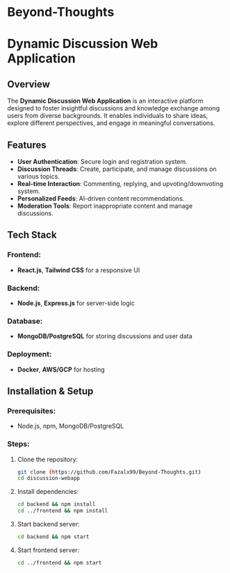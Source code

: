 # Beyond-Thoughts

# Dynamic Discussion Web Application

## Overview
The **Dynamic Discussion Web Application** is an interactive platform designed to foster insightful discussions and knowledge exchange among users from diverse backgrounds. It enables individuals to share ideas, explore different perspectives, and engage in meaningful conversations.

## Features
- **User Authentication**: Secure login and registration system.
- **Discussion Threads**: Create, participate, and manage discussions on various topics.
- **Real-time Interaction**: Commenting, replying, and upvoting/downvoting system.
- **Personalized Feeds**: AI-driven content recommendations.
- **Moderation Tools**: Report inappropriate content and manage discussions.

## Tech Stack
### Frontend:
- **React.js**, **Tailwind CSS** for a responsive UI
### Backend:
- **Node.js**, **Express.js** for server-side logic
### Database:
- **MongoDB/PostgreSQL** for storing discussions and user data
### Deployment:
- **Docker**, **AWS/GCP** for hosting

## Installation & Setup
### Prerequisites:
- Node.js, npm, MongoDB/PostgreSQL

### Steps:
1. Clone the repository:
   ```sh
   git clone (https://github.com/Fazalx99/Beyond-Thoughts.git)
   cd discussion-webapp
   ```
2. Install dependencies:
   ```sh
   cd backend && npm install
   cd ../frontend && npm install
   ```
3. Start backend server:
   ```sh
   cd backend && npm start
   ```
4. Start frontend server:
   ```sh
   cd ../frontend && npm start
   ```


